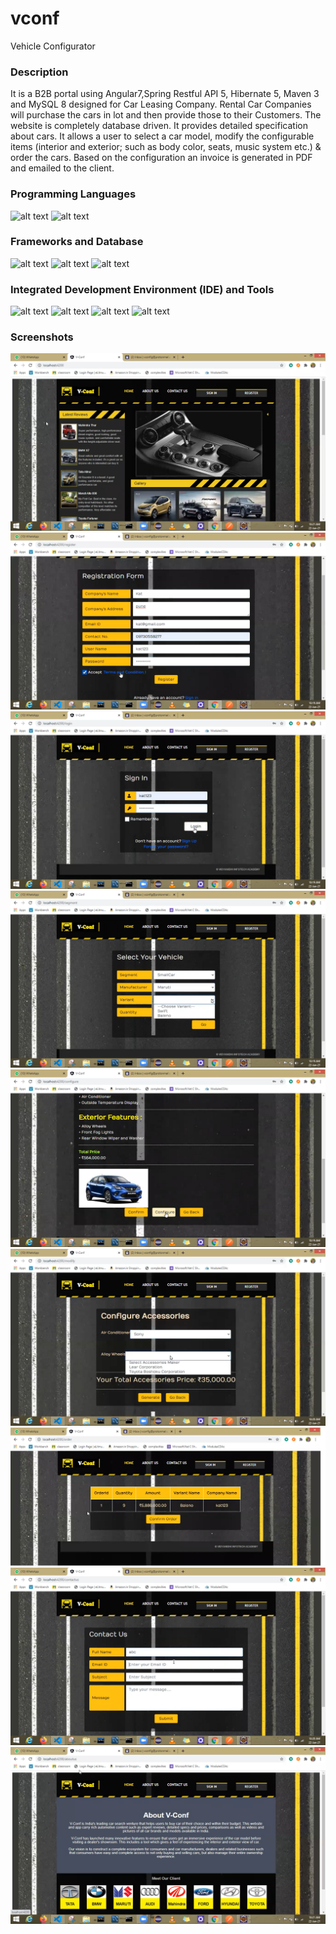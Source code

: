 # vconf
Vehicle Configurator

### Description
It is a B2B portal using Angular7,Spring Restful API 5, Hibernate 5, Maven 3 and MySQL 8 designed for Car Leasing Company. Rental Car Companies will purchase the cars in lot and then provide those to their Customers. The website is completely database driven. It provides detailed specification about cars. It allows a user to select a car model, modify the configurable items (interior and exterior; such as body color, seats, music system etc.) & order the cars. Based on the configuration an invoice is generated in PDF and emailed to the client.

### Programming Languages
![alt text](https://img.shields.io/badge/Java-ED8B00?style=for-the-badge&logo=java&logoColor=white) ![alt text](https://img.shields.io/badge/TypeScript-007ACC?style=for-the-badge&logo=typescript&logoColor=white) 

### Frameworks and Database
![alt text](https://img.shields.io/badge/Angular-DD0031?style=for-the-badge&logo=angular&logoColor=white) ![alt text](https://img.shields.io/badge/Spring_Boot-F2F4F9?style=for-the-badge&logo=spring-boot) ![alt text](https://img.shields.io/badge/MySQL-00000F?style=for-the-badge&logo=mysql&logoColor=white)

### Integrated Development Environment (IDE) and Tools
![alt text](https://img.shields.io/badge/Visual_Studio_Code-0078D4?style=for-the-badge&logo=visual%20studio%20code&logoColor=white) ![alt text](https://img.shields.io/badge/Eclipse-2C2255?style=for-the-badge&logo=eclipse&logoColor=white) ![alt text](https://img.shields.io/badge/Postman-FF6C37?style=for-the-badge&logo=Postman&logoColor=white) ![alt text](https://img.shields.io/badge/PowerShell-5391FE?style=for-the-badge&logo=PowerShell&logoColor=white)

### Screenshots
![alt text](images/1.png)
![alt text](images/2.png)
![alt text](images/3.png)
![alt text](images/4.png)
![alt text](images/5.png)
![alt text](images/6.png)
![alt text](images/7.png)
![alt text](images/8.png)
![alt text](images/9.png)
